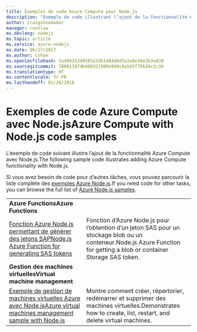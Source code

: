 ```yaml
---
title: Exemples de code Azure Compute pour Node.js
description: "Exemple de code illustrant l’ajout de la fonctionnalité Azure Compute avec Node.js."
author: craigshoemaker
manager: routlaw
ms.devlang: nodejs
ms.topic: article
ms.service: azure-nodejs
ms.date: 06/17/2017
ms.author: cshoe
ms.openlocfilehash: 5ad0935349583a2db1d844bd5a1e0e58e3b3e039
ms.sourcegitcommit: 78001187db408d21909e949c8a592f76626c2c3b
ms.translationtype: HT
ms.contentlocale: fr-FR
ms.lasthandoff: 01/26/2018
---
```

# <a name="azure-compute-with-nodejs-code-samples"></a><span data-ttu-id="01281-103">Exemples de code Azure Compute avec Node.js</span><span class="sxs-lookup"><span data-stu-id="01281-103">Azure Compute with Node.js code samples</span></span>

<span data-ttu-id="01281-104">L’exemple de code suivant illustre l’ajout de la fonctionnalité Azure Compute avec Node.js.</span><span class="sxs-lookup"><span data-stu-id="01281-104">The following sample code illustrates adding Azure Compute functionality with Node.js.</span></span>

<span data-ttu-id="01281-105">Si vous avez besoin de code pour d’autres tâches, vous pouvez parcourir la liste complète des [exemples Azure Node.js](https://azure.microsoft.com/resources/samples/?term=nodejs).</span><span class="sxs-lookup"><span data-stu-id="01281-105">If you need code for other tasks, you can browse the full list of [Azure Node.js samples](https://azure.microsoft.com/resources/samples/?term=nodejs).</span></span>

| | |
|---|---|
| <span data-ttu-id="01281-106">**Azure Functions**</span><span class="sxs-lookup"><span data-stu-id="01281-106">**Azure Functions**</span></span> ||
| [<span data-ttu-id="01281-107">Fonction Azure Node.js permettant de générer des jetons SAP</span><span class="sxs-lookup"><span data-stu-id="01281-107">Node.js Azure Function for generating SAS tokens</span></span>](https://azure.microsoft.com/resources/samples/functions-node-sas-token/) | <span data-ttu-id="01281-108">Fonction d’Azure Node.js pour l’obtention d’un jeton SAS pour un stockage blob ou un conteneur.</span><span class="sxs-lookup"><span data-stu-id="01281-108">Node.js Azure Function for getting a blob or container Storage SAS token.</span></span> |
| <span data-ttu-id="01281-109">**Gestion des machines virtuelles**</span><span class="sxs-lookup"><span data-stu-id="01281-109">**Virtual machine management**</span></span> ||
| [<span data-ttu-id="01281-110">Exemple de gestion de machines virtuelles Azure avec Node.js</span><span class="sxs-lookup"><span data-stu-id="01281-110">Azure virtual machines management sample with Node.js</span></span>](https://github.com/Azure-Samples/storage-blob-node-getting-started) | <span data-ttu-id="01281-111">Montre comment créer, répertorier, redémarrer et supprimer des machines virtuelles.</span><span class="sxs-lookup"><span data-stu-id="01281-111">Demonstrates how to create, list, restart, and delete virtual machines.</span></span> |